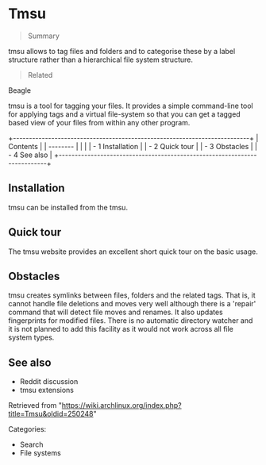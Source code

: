 Tmsu
====

> Summary

tmsu allows to tag files and folders and to categorise these by a label
structure rather than a hierarchical file system structure.

> Related

Beagle

tmsu is a tool for tagging your files. It provides a simple command-line
tool for applying tags and a virtual file-system so that you can get a
tagged based view of your files from within any other program.

+--------------------------------------------------------------------------+
| Contents                                                                 |
| --------                                                                 |
|                                                                          |
| -   1 Installation                                                       |
| -   2 Quick tour                                                         |
| -   3 Obstacles                                                          |
| -   4 See also                                                           |
+--------------------------------------------------------------------------+

Installation
------------

tmsu can be installed from the tmsu.

Quick tour
----------

The tmsu website provides an excellent short quick tour on the basic
usage.

Obstacles
---------

tmsu creates symlinks between files, folders and the related tags. That
is, it cannot handle file deletions and moves very well although there
is a 'repair' command that will detect file moves and renames. It also
updates fingerprints for modified files. There is no automatic directory
watcher and it is not planned to add this facility as it would not work
across all file system types.

See also
--------

-   Reddit discussion
-   tmsu extensions

Retrieved from
"https://wiki.archlinux.org/index.php?title=Tmsu&oldid=250248"

Categories:

-   Search
-   File systems
